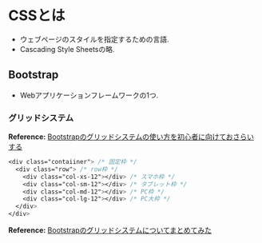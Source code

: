 # CSSとは
- ウェブページのスタイルを指定するための言語.
- Cascading Style Sheetsの略.

## Bootstrap
- Webアプリケーションフレームワークの1つ.

### グリッドシステム
**Reference:** [Bootstrapのグリッドシステムの使い方を初心者に向けておさらいする](http://websae.net/twitter-bootstrap-grid-system-21060224/)

```css
<div class="contaiiner"> /* 固定枠 */
  <div class="row"> /* row枠 */
    <div class="col-xs-12"></div> /* スマホ枠 */
    <div class="col-sm-12"></div> /* タブレット枠 */
    <div class="col-md-12"></div> /* PC枠 */
    <div class="col-lg-12"></div> /* PC大枠 */
  </div>
</div>
```

**Reference:** [Bootstrapのグリッドシステムについてまとめてみた](https://qiita.com/akatsuki174/items/53b7367b04ed0b066bbf)
